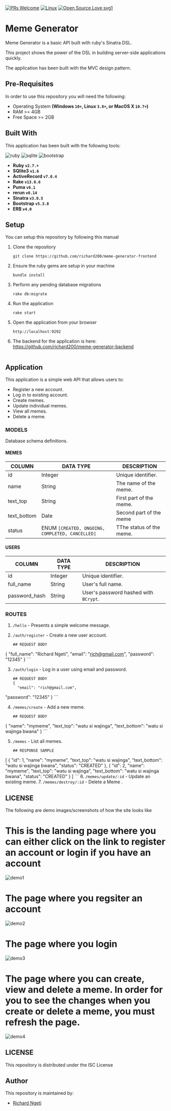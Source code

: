 
[![PRs Welcome](https://img.shields.io/badge/PRs-welcome-brightgreen.svg?style=flat-square)](http://makeapullrequest.com)
[![Linux](https://svgshare.com/i/Zhy.svg)](https://svgshare.com/i/Zhy.svg)
[![Open Source Love svg1](https://badges.frapsoft.com/os/v1/open-source.svg?v=103)](https://github.com/ellerbrock/open-source-badges/)

# Meme Generator
Meme Generator is a basic API built with ruby's Sinatra DSL. 

This project  shows the power of the DSL in building server-side applications quickly.

The application has been built with the MVC design pattern.

## Pre-Requisites
In order to use this repository you will need the following:



- Operating System **(Windows `10+`, Linux `3.8+`, or MacOS X `10.7+`)**
- RAM >= 4GB
- Free Space >= 2GB

## Built With
This application has been built with the following tools:

![ruby](https://img.shields.io/badge/Ruby-CC342D?style=for-the-badge&logo=ruby&logoColor=white)
![sqlite](https://img.shields.io/badge/SQLite-07405E?style=for-the-badge&logo=sqlite&logoColor=white)
![bootstrap](https://img.shields.io/badge/Bootstrap-563D7C?style=for-the-badge&logo=bootstrap&logoColor=white)


- **Ruby `v2.7.+`**
- **SQlite3 `v1.6`**
- **ActiveRecord `v7.0.4`**
- **Rake `v13.0.6`**
- **Puma `v6.1`**
- **rerun `v0.14`**
- **Sinatra `v3.0.5`**
- **Bootstrap `v5.3.0`**
- **ERB `v4.0`**

## Setup
You can setup this repository by following this manual

1. Clone the repository
    ```{shell}
   git clone https://github.com/richard200/meme-generator-frontend
   ```
2. Ensure the ruby gems are setup in your machine
    ```{shell}
   bundle install
   ```
3. Perform any pending database migrations
   ```{shell}
   rake db:migrate
   ```
4. Run the application
    ```{shell}
    rake start
    ```
5. Open the application from your browser
    ```
   http://localhost:9292

6. The backend for the application is here: https://github.com/richard200/meme-generator-backend
   ```
   
## Application
This application is a simple web API that allows users to:

- Register a new account.
- Log in to existing account.
- Create memes.
- Update individual memes.
- View all memes.
- Delete a meme.

### MODELS
Database schema definitions.

#### MEMES

| COLUMN      | DATA TYPE                                       | DESCRIPTION                         | 
|-------------|-------------------------------------------------|-------------------------------------|
| id          | Integer                                         | Unique identifier.                  |
| name        | String                                          | The name of the meme.               |
| text_top    | String                                          | First part of the meme.             |
| text_bottom | Date                                            | Second part of the meme             |
| status      | ENUM `[CREATED, ONGOING, COMPLETED, CANCELLED]` | TThe status of the meme.            |


#### USERS
| COLUMN        | DATA TYPE | DESCRIPTION                           | 
|---------------|-----------|---------------------------------------|
| id            | Integer   | Unique identifier.                    |
| full_name     | String    | User's full name.                     |
| password_hash | String    | User's password hashed with `BCrypt`. |



### ROUTES

1. `/hello` - Presents a simple welcome message.
2. `/auth/register` - Create a new user account.
   
   ```{json}
   ## REQUEST BODY
  {
  "full_name": "Richard Ngeti",
  "email": "rich@gmail.com",
  "password": "12345"
}  ```

3. `/auth/login` - Log in a user using email and password.

   ```{json}
   ## REQUEST BODY
   {
     "email": "rich@gmail.com",
  "password": "12345"
}  ```

4. `/memes/create` - Add a new meme.

   ```{json}
   ## REQUEST BODY
 {
  "name": "mymeme",
  "text_top": "watu si wajinga",
  "text_bottom": "watu si wajinga bwana"
}  ```

5. `/memes` - List all memes.

   ```{json}
   ## RESPONSE SAMPLE
 [
  {
    "id": 1,
    "name": "mymeme",
    "text_top": "watu si wajinga",
    "text_bottom": "watu si wajinga bwana",
    "status": "CREATED"
  },
  {
    "id": 2,
    "name": "mymeme",
    "text_top": "watu si wajinga",
    "text_bottom": "watu si wajinga bwana",
    "status": "CREATED"
  }
]   ```
6. `/memes/update/:id` - Update an existing meme.
7. `/memes/destroy/:id` - Delete a Meme .

## LICENSE
The following are demo images/screenshots of how the site looks like

<h1>This is the landing page where you can either click on the link to register an account or login if you have an account</h1>
<img src="./demo1.png" alt="demo1">

<h1>The page where you regsiter an account</h1>
<img src="./demo2.png" alt="demo2">

<h1>The page where you login</h1>
<img src="./demo3.png" alt="demo3">

<h1>The page where you can create, view and delete a meme. In order for you to see the changes when you create or 
delete a meme, you must refresh the page.</h1>
<img src="./demo4.png" alt="demo4">

## LICENSE
This repository is distributed under the ISC License

## Author
This repository is maintained by:

- [Richard Ngeti](https://github.com/richard200) 